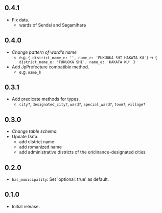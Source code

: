 ## 0.4.1 ##
* Fix data.
  * wards of Sendai and Sagamihara

## 0.4.0 ##
* *Change pattern of ward's name*
  * e.g. `{ district_name_e: '', name_e: 'FUKUOKA SHI HAKATA KU'}` -> `{ district_name_e: 'FUKUOKA SHI', name_e: 'HAKATA KU' }`
* Add JpPrefecture compatible method.
  * e.g. `name_h`

## 0.3.1 ##
* Add predicate methods for types.
  * `city?`, `designated_city?`, `ward?`, `special_ward?`, `town?`, `village?`

## 0.3.0 ##
* *Change table schema.*
* Update Data.
  * add district name
  * add romanized name
  * add administrative districts of the oridinance-designated cities

## 0.2.0 ##
* `has_municipality`: Set 'optional: true' as default.

## 0.1.0 ##
* Initial release.
